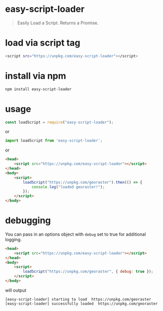 # easy-script-loader
> Easily Load a Script.  Returns a Promise.

# load via script tag
```bash
<script src="https://unpkg.com/easy-script-loader"></script>
```

# install via npm
```bash
npm install easy-script-loader
```

# usage
```javascript
const loadScript = require("easy-script-loader");
```
or
```javascript
import loadScript from 'easy-script-loader';
```
or
```html
<head>
    <script src="https://unpkg.com/easy-script-loader"></script>
</head>
<body>
    <script>
        loadScript("https://unpkg.com/georaster").then(() => {
            console.log("loaded georaster!");
        });
    </script>
</body>
```

# debugging
You can pass in an options object with `debug` set to true for additional logging.
```html
<head>
    <script src="https://unpkg.com/easy-script-loader"></script>
</head>
<body>
    <script>
        loadScript("https://unpkg.com/georaster", { debug: true });
    </script>
</body>
```
will output
```
[easy-script-loader] starting to load  https://unpkg.com/georaster
[easy-script-loader] successfully loaded  https://unpkg.com/georaster
```
